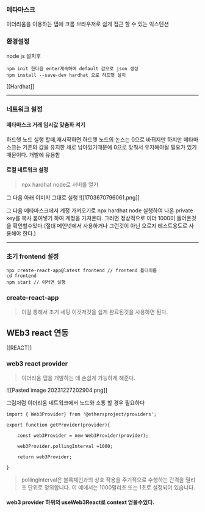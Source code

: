 
### 메타마스크 

이더리움을 이용하는 댑에 크롬 브라우저로 쉽게 접근 할 수 있는 익스텐션 

### 환경설정

node js 설치후 
```
npm init 한다음 enter계속하여 default 값으로 json 생성 
npm install --save-dev hardhat 으로 하드햇 설치 
```

[[Hardhat]]

---

### 네트워크 설정

#### 메타마스크 거래 임시값 맞춤화 켜기 

하드햇 노드 실행 할때,재시작하면 하드햇 노드의 논스는 0으로 바뀌지만
하지만 메타마스크는 기존의 값을 유지한 채로 남아있기때문에 0으로 맞춰서 유지해야될 필요가 있기때문이다. 개발에 유용함 

#### 로컬 네트워크 설정 

> npx hardhat node로 서버를 열기 

그 다음 아래 이미지 그대로 실행 
![[1703670796061.png]]

그 다음 메타마스크에서 계정 가져오기로 
npx hardhat node 실행하여 나온 private key를 복사 붙여넣기 하여 계정을 가져온다.
그러면 정상적으로 이더 1000이 들어온것을 확인할수있다.(절대 메인넷에서 사용하거나 그런것이 아닌 오로지 테스트용도로 사용해야 한다.)

---
### 초기 frontend 설정 

```
npx create-react-app@latest frontend // frontend 폴더이름
cd frontend 
npm start // 이러면 실행 
```

### create-react-app 

> 이걸 통해서 초기 세팅 이것저것을 쉽게 완료된것을 사용하면 된다.

## WEb3 react 연동 

[[REACT]]

### web3 react provider 

> 이더리움 댑을 개발하는 데 손쉽게 가능하게 해준다.

![[Pasted image 20231227202904.png]]

그림처럼 이더리움 네트워크에서 노드와 소통 할 경우 필요하다 
```
import { Web3Provider} from '@ethersproject/providers';

export function getProvider(provider){

    const web3Provider = new Web3Provider(provider);

    web3Provider.pollingInterval =1000;

    return web3Provider;

}
```
>pollingInterval은 블록체인과의 상호 작용을 주기적으로 수행하는 간격을 밀리초 단위로 정의합니다. 이 예에서는 1000밀리초 또는 1초로 설정되어 있습니다.


#### web3 provider 하위의 useWeb3React로 context 얻을수있다.

